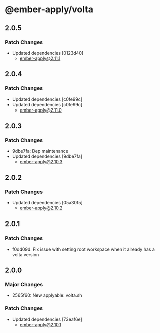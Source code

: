 # @ember-apply/volta

## 2.0.5

### Patch Changes

- Updated dependencies [0123d40]
  - ember-apply@2.11.1

## 2.0.4

### Patch Changes

- Updated dependencies [c0fe99c]
- Updated dependencies [c0fe99c]
  - ember-apply@2.11.0

## 2.0.3

### Patch Changes

- 9dbe7fa: Dep maintenance
- Updated dependencies [9dbe7fa]
  - ember-apply@2.10.3

## 2.0.2

### Patch Changes

- Updated dependencies [05a30f5]
  - ember-apply@2.10.2

## 2.0.1

### Patch Changes

- f0dd09d: Fix issue with setting root workspace when it already has a volta version

## 2.0.0

### Major Changes

- 2565f60: New applyable: volta.sh

### Patch Changes

- Updated dependencies [73eaf6e]
  - ember-apply@2.10.1
